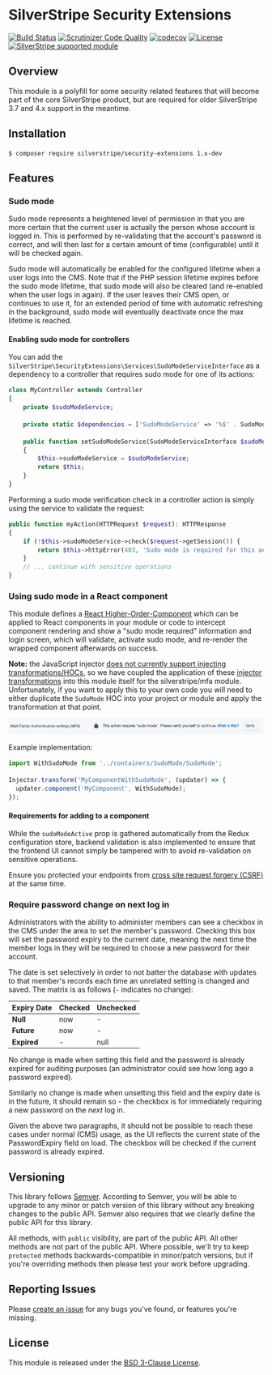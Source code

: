 # SilverStripe Security Extensions

[![Build Status](https://travis-ci.com/creative-commoners/silverstripe-security-extensions.svg?branch=master)](https://travis-ci.com/creative-commoners/silverstripe-security-extensions)
[![Scrutinizer Code Quality](https://scrutinizer-ci.com/g/creative-commoners/silverstripe-security-extensions/badges/quality-score.png?b=master)](https://scrutinizer-ci.com/g/creative-commoners/silverstripe-security-extensions/?branch=master)
[![codecov](https://codecov.io/gh/creative-commoners/silverstripe-security-extensions/branch/master/graph/badge.svg)](https://codecov.io/gh/creative-commoners/silverstripe-security-extensions)
[![License](https://poser.pugx.org/silverstripe/security-extensions/license.svg)](https://github.com/creative-commoners/silverstripe-security-extensions#license)
[![SilverStripe supported module](https://img.shields.io/badge/silverstripe-supported-0071C4.svg)](https://www.silverstripe.org/software/addons/silverstripe-commercially-supported-module-list/)

## Overview

This module is a polyfill for some security related features that will become part of the core SilverStripe
product, but are required for older SilverStripe 3.7 and 4.x support in the meantime.

## Installation

```
$ composer require silverstripe/security-extensions 1.x-dev
```

## Features

### Sudo mode

Sudo mode represents a heightened level of permission in that you are more certain that the current user is actually
the person whose account is logged in. This is performed by re-validating that the account's password is correct, and
will then last for a certain amount of time (configurable) until it will be checked again.

Sudo mode will automatically be enabled for the configured lifetime when a user logs into the CMS. Note that if the
PHP session lifetime expires before the sudo mode lifetime, that sudo mode will also be cleared (and re-enabled when
the user logs in again). If the user leaves their CMS open, or continues to use it, for an extended period of time
with automatic refreshing in the background, sudo mode will eventually deactivate once the max lifetime is reached.

#### Enabling sudo mode for controllers

You can add the `SilverStripe\SecurityExtensions\Services\SudoModeServiceInterface` as a dependency to a controller
that requires sudo mode for one of its actions:

```php
class MyController extends Controller
{
    private $sudoModeService;

    private static $dependencies = ['SudoModeService' => '%$' . SudoModeServiceInterface::class];

    public function setSudoModeService(SudoModeServiceInterface $sudoModeService): self
    {
        $this->sudoModeService = $sudoModeService;
        return $this;
    }
}
```

Performing a sudo mode verification check in a controller action is simply using the service to validate the request:

```php
public function myAction(HTTPRequest $request): HTTPResponse
{
    if (!$this->sudoModeService->check($request->getSession()) {
        return $this->httpError(403, 'Sudo mode is required for this action');
    }
    // ... continue with sensitive operations
}
```

### Using sudo mode in a React component

This module defines a [React Higher-Order-Component](https://reactjs.org/docs/higher-order-components.html) which can
be applied to React components in your module or code to intercept component rendering and show a "sudo mode required"
information and login screen, which will validate, activate sudo mode, and re-render the wrapped component afterwards
on success.

**Note:** the JavaScript injector [does not currently support injecting transformations/HOCs](https://github.com/silverstripe/react-injector/issues/4),
so we have coupled the application of these [injector transformations](https://docs.silverstripe.org/en/4/developer_guides/customising_the_admin_interface/reactjs_redux_and_graphql/#transforming-services-using-middleware)
into this module itself for the silverstripe/mfa module. Unfortunately, if you want to apply this to your own code
you will need to either duplicate the `SudoMode` HOC into your project or module and apply the transformation at that
point.

![Sudo mode HOC example](docs/_images/sudomode.png)

Example implementation:

```jsx
import WithSudoMode from '../containers/SudoMode/SudoMode';

Injector.transform('MyComponentWithSudoMode', (updater) => {
  updater.component('MyComponent', WithSudoMode);
});
```

#### Requirements for adding to a component

While the `sudoModeActive` prop is gathered automatically from the Redux configuration store, backend validation is
also implemented to ensure that the frontend UI cannot simply be tampered with to avoid re-validation on sensitive
operations.

Ensure you protected your endpoints from [cross site request forgery (CSRF)](https://docs.silverstripe.org/en/4/developer_guides/forms/form_security/#cross-site-request-forgery-csrf)
at the same time.

### Require password change on next log in

Administrators with the ability to administer members can see a checkbox in the CMS under the area to set the member's password.
Checking this box will set the password expiry to the current date, meaning the next time the member logs in they will be required to choose a new password for their account.

The date is set selectively in order to not batter the database with updates to that member's records each time an unrelated setting is changed and saved. The matrix is as follows (`-` indicates no change):

 Expiry Date  | Checked   | Unchecked
--------------|-----------|-----------
 **Null**     | now       | -
 **Future**   | now       | -
 **Expired**  | -         | null

No change is made when setting this field and the password is already expired for auditing purposes (an administrator could see how long ago a password expired).

Similarly no change is made when unsetting this field and the expiry date is in the future, it should remain so - the checkbox is for immediately requiring a new password on the _next_ log in.

Given the above two paragraphs, it should not be possible to reach these cases under normal (CMS) usage, as the UI reflects the current state of the PasswordExpiry field on load. The checkbox will be checked if the current password is already expired.

## Versioning

This library follows [Semver](http://semver.org). According to Semver,
you will be able to upgrade to any minor or patch version of this library
without any breaking changes to the public API. Semver also requires that
we clearly define the public API for this library.

All methods, with `public` visibility, are part of the public API. All
other methods are not part of the public API. Where possible, we'll try
to keep `protected` methods backwards-compatible in minor/patch versions,
but if you're overriding methods then please test your work before upgrading.

## Reporting Issues

Please [create an issue](https://github.com/creative-commoners/silverstripe-security-extensions/issues)
for any bugs you've found, or features you're missing.

## License

This module is released under the [BSD 3-Clause License](LICENSE.md).

